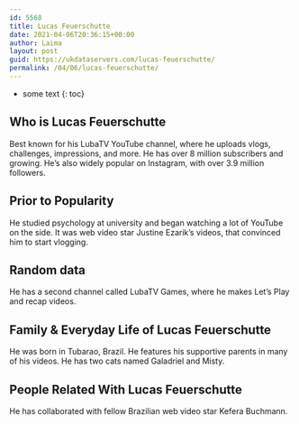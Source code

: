 ```yaml
---
id: 5568
title: Lucas Feuerschutte
date: 2021-04-06T20:36:15+00:00
author: Laima
layout: post
guid: https://ukdataservers.com/lucas-feuerschutte/
permalink: /04/06/lucas-feuerschutte/
---
```


* some text
{: toc}


## Who is Lucas Feuerschutte
                  
                  
                  
Best known for his LubaTV YouTube channel, where he uploads vlogs, challenges, impressions, and more. He has over 8 million subscribers and growing. He&#8217;s also widely popular on Instagram, with over 3.9 million followers.
                  
              
            
              
            
                
                
                
## Prior to Popularity
                  
                  
                  
He studied psychology at university and began watching a lot of YouTube on the side. It was web video star Justine Ezarik&#8217;s videos, that convinced him to start vlogging.
                  
              
            
              
            
                
                
                
## Random data
                  
                  
                  
He has a second channel called LubaTV Games, where he makes Let&#8217;s Play and recap videos.
                  
              
            
              
            
                
                
                
## Family & Everyday Life of Lucas Feuerschutte
                  
                  
                  
He was born in Tubarao, Brazil. He features his supportive parents in many of his videos. He has two cats named Galadriel and Misty.
                  
              
            
              
            
                
                
                
## People Related With Lucas Feuerschutte
                  
                  
                  
He has collaborated with fellow Brazilian web video star Kefera Buchmann.
                  
              
            
              
            
                
              
            
              
              
            
            
              
            
          
          
          